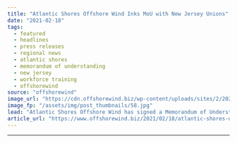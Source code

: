 ```yaml
---
title: "Atlantic Shores Offshore Wind Inks MoU with New Jersey Unions"
date: "2021-02-18"
tags: 
  - featured
  - headlines
  - press releases
  - regional news
  - atlantic shores
  - memorandum of understanding
  - new jersey
  - workforce training
  - offshorewind
source: "offshorewind"
image_url: "https://cdn.offshorewind.biz/wp-content/uploads/sites/2/2021/02/18154003/Atlantic-Shores-Offshore-Wind-Inks-MoU-with-New-Jersey-Unions.jpg"
image_fp: "/assets/img/post_thumbnails/58.jpg"
lead: "Atlantic Shores Offshore Wind has signed a Memorandum of Understanding (MoU) with six unions"
article_url: "https://www.offshorewind.biz/2021/02/18/atlantic-shores-offshore-wind-inks-mou-with-new-jersey-unions/"
---
```


---
